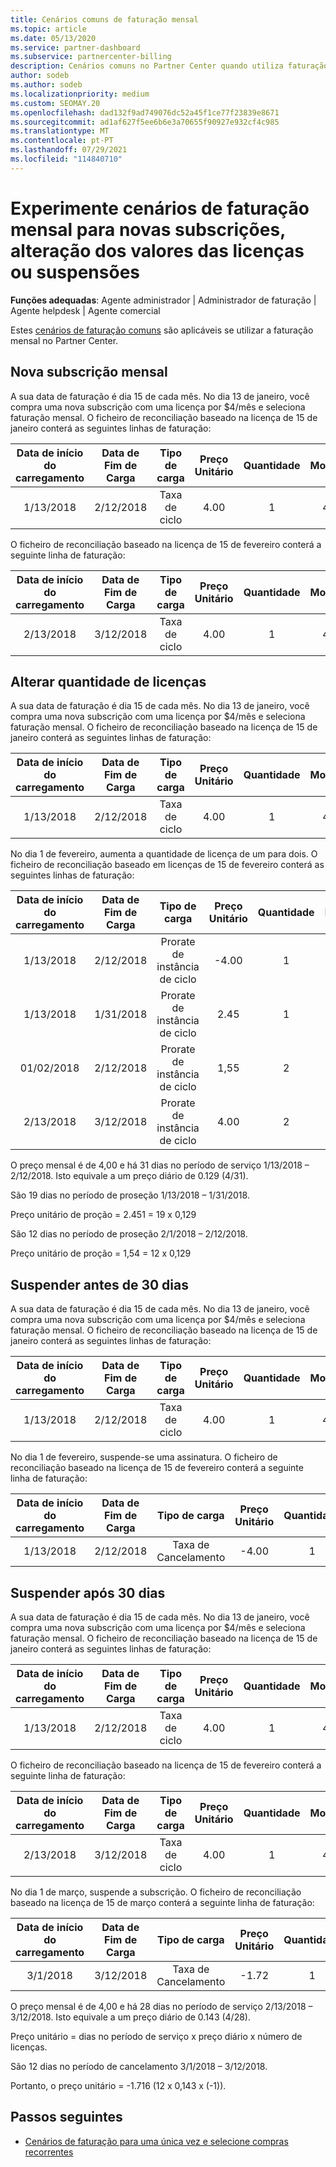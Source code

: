 ```yaml
---
title: Cenários comuns de faturação mensal
ms.topic: article
ms.date: 05/13/2020
ms.service: partner-dashboard
ms.subservice: partnercenter-billing
description: Cenários comuns no Partner Center quando utiliza faturação mensal - inclui a adição de novas subscrições, alteração da quantidade de licença e suspensão de subscrições.
author: sodeb
ms.author: sodeb
ms.localizationpriority: medium
ms.custom: SEOMAY.20
ms.openlocfilehash: dad132f9ad749076dc52a45f1ce77f23839e8671
ms.sourcegitcommit: ad1af627f5ee6b6e3a70655f90927e932cf4c985
ms.translationtype: MT
ms.contentlocale: pt-PT
ms.lasthandoff: 07/29/2021
ms.locfileid: "114840710"
---
```

# <a name="sample-monthly-billing-scenarios-for-new-subscriptions-changing-license-amounts-or-suspensions"></a>Experimente cenários de faturação mensal para novas subscrições, alteração dos valores das licenças ou suspensões

**Funções adequadas**: Agente administrador | Administrador de faturação | Agente helpdesk | Agente comercial

Estes [cenários de faturação comuns](common-billing-scenarios.md) são aplicáveis se utilizar a faturação mensal no Partner Center.

## <a name="new-monthly-subscription"></a>Nova subscrição mensal

A sua data de faturação é dia 15 de cada mês. No dia 13 de janeiro, você compra uma nova subscrição com uma licença por $4/mês e seleciona faturação mensal. O ficheiro de reconciliação baseado na licença de 15 de janeiro conterá as seguintes linhas de faturação:

|Data de início do carregamento |Data de Fim de Carga |Tipo de carga |Preço Unitário |Quantidade |Montante |
|       :---:      |    :---:       | :---:      |:---:      |:---:    |:---:  |
|1/13/2018         |2/12/2018    |Taxa de ciclo   |4.00       |1        |4.00 |

O ficheiro de reconciliação baseado na licença de 15 de fevereiro conterá a seguinte linha de faturação:

|Data de início do carregamento |Data de Fim de Carga |Tipo de carga |Preço Unitário |Quantidade |Montante |
|       :---:      |    :---:       | :---:      |:---:      |:---:    |:---:  |
|2/13/2018         |3/12/2018    |Taxa de ciclo   |4.00       |1        |4.00 |

## <a name="change-license-quantity"></a>Alterar quantidade de licenças

A sua data de faturação é dia 15 de cada mês. No dia 13 de janeiro, você compra uma nova subscrição com uma licença por $4/mês e seleciona faturação mensal. O ficheiro de reconciliação baseado na licença de 15 de janeiro conterá as seguintes linhas de faturação:

|Data de início do carregamento |Data de Fim de Carga |Tipo de carga |Preço Unitário |Quantidade |Montante |
|       :---:      |    :---:       | :---:      |:---:      |:---:    |:---:  |
|1/13/2018         |2/12/2018    |Taxa de ciclo   |4.00       |1        |4.00    |

No dia 1 de fevereiro, aumenta a quantidade de licença de um para dois. O ficheiro de reconciliação baseado em licenças de 15 de fevereiro conterá as seguintes linhas de faturação:

|Data de início do carregamento |Data de Fim de Carga |Tipo de carga |Preço Unitário |Quantidade |Montante |
|       :---:      |    :---:       | :---:      |:---:      |:---:    |:---:  |
| 1/13/2018        |2/12/2018    |Prorate de instância de ciclo   |-4.00       |1        |-4.00   |
|1/13/2018         |1/31/2018    | Prorate de instância de ciclo   |2.45       |1        |2.45    |
|01/02/2018         |2/12/2018    | Prorate de instância de ciclo   |1,55       |2        |3.10    |
|2/13/2018         |3/12/2018    | Prorate de instância de ciclo   |4.00       |2        |8.00    |

O preço mensal é de 4,00 e há 31 dias no período de serviço 1/13/2018 – 2/12/2018. Isto equivale a um preço diário de 0.129 (4/31).

São 19 dias no período de proseção 1/13/2018 – 1/31/2018.

Preço unitário de proção = 2.451 = 19 x 0,129

São 12 dias no período de proseção 2/1/2018 – 2/12/2018.

Preço unitário de proção = 1,54 = 12 x 0,129

## <a name="suspend-before-30-days"></a>Suspender antes de 30 dias

A sua data de faturação é dia 15 de cada mês. No dia 13 de janeiro, você compra uma nova subscrição com uma licença por $4/mês e seleciona faturação mensal. O ficheiro de reconciliação baseado na licença de 15 de janeiro conterá as seguintes linhas de faturação:

|Data de início do carregamento |Data de Fim de Carga |Tipo de carga |Preço Unitário |Quantidade |Montante |
|       :---:      |    :---:       | :---:      |:---:      |:---:    |:---:  |
|1/13/2018         |2/12/2018    |Taxa de ciclo   |4.00       |1        |4.00    |

No dia 1 de fevereiro, suspende-se uma assinatura. O ficheiro de reconciliação baseado na licença de 15 de fevereiro conterá a seguinte linha de faturação:

|Data de início do carregamento |Data de Fim de Carga |Tipo de carga |Preço Unitário |Quantidade |Montante |
|       :---:      |    :---:       | :---:      |:---:      |:---:    |:---:  |
1/13/2018|2/12/2018|Taxa de Cancelamento|-4.00|1|-4.00

## <a name="suspend-after-30-days"></a>Suspender após 30 dias

A sua data de faturação é dia 15 de cada mês. No dia 13 de janeiro, você compra uma nova subscrição com uma licença por $4/mês e seleciona faturação mensal. O ficheiro de reconciliação baseado na licença de 15 de janeiro conterá as seguintes linhas de faturação:

|Data de início do carregamento |Data de Fim de Carga |Tipo de carga |Preço Unitário |Quantidade |Montante |
|       :---:      |    :---:       | :---:      |:---:      |:---:    |:---:  |
1/13/2018|2/12/2018|Taxa de ciclo|4.00|1|4.00

O ficheiro de reconciliação baseado na licença de 15 de fevereiro conterá a seguinte linha de faturação:

|Data de início do carregamento |Data de Fim de Carga |Tipo de carga |Preço Unitário |Quantidade |Montante |
|       :---:      |    :---:       | :---:      |:---:      |:---:    |:---:  |
2/13/2018|3/12/2018|Taxa de ciclo|4.00|1|4.00

No dia 1 de março, suspende a subscrição. O ficheiro de reconciliação baseado na licença de 15 de março conterá a seguinte linha de faturação:

|Data de início do carregamento |Data de Fim de Carga |Tipo de carga |Preço Unitário |Quantidade |Montante |
|       :---:      |    :---:       | :---:      |:---:      |:---:    |:---:  |
3/1/2018|3/12/2018|Taxa de Cancelamento|-1.72|1|-1.72

O preço mensal é de 4,00 e há 28 dias no período de serviço 2/13/2018 – 3/12/2018. Isto equivale a um preço diário de 0.143 (4/28).

Preço unitário = dias no período de serviço x preço diário x número de licenças.

São 12 dias no período de cancelamento 3/1/2018 – 3/12/2018.

Portanto, o preço unitário = -1.716 (12 x 0,143 x (-1)).

## <a name="next-steps"></a>Passos seguintes

- [Cenários de faturação para uma única vez e selecione compras recorrentes](common-billing-scenarios-onetime-recurring.md)